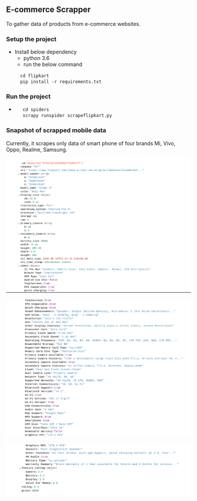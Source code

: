 ## E-commerce Scrapper
To gather data of products from e-commerce websites.

### Setup the project
* Install below dependency
    * python 3.6
    * run the below command
    ```
      cd flipkart
      pip install -r requirements.txt
    ```
### Run the project

*
    ```
       cd spiders
       scrapy runspider scrapeflipkart.py
    ```

### Snapshot of scrapped mobile data

Currently, it scrapes only data of smart phone of four brands Mi, Vivo, Oppo, Realme, Samsung.

![data_1](https://github.com/tejaschauhan373/flipkart-scrapper-scrapy/blob/master/images/smart_phone_data_1.png?raw=true)

![data_2](https://github.com/tejaschauhan373/flipkart-scrapper-scrapy/blob/master/images/smart_phone_data_2.png?raw=true)

![data_3](https://github.com/tejaschauhan373/flipkart-scrapper-scrapy/blob/master/images/smart_phone_data_3.png?raw=true)
